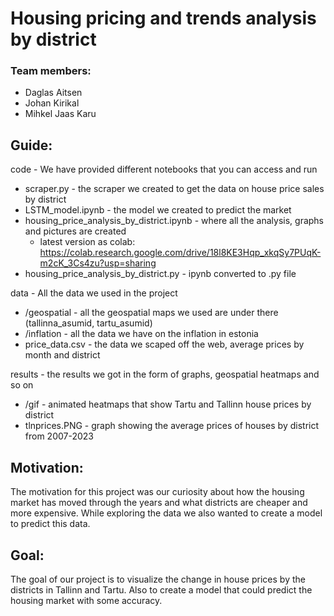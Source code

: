 # Housing pricing and trends analysis by district  
### Team members:
- Daglas Aitsen
- Johan Kirikal  
- Mihkel Jaas Karu



## Guide:
code - We have provided different notebooks that you can access and run
- scraper.py - the scraper we created to get the data on house price sales by district
- LSTM_model.ipynb - the model we created to predict the market
- housing_price_analysis_by_district.ipynb - where all the analysis, graphs and pictures are created
     * latest version as colab: https://colab.research.google.com/drive/18l8KE3Hqp_xkqSy7PUqK-m2cK_3Cs4zu?usp=sharing
- housing_price_analysis_by_district.py - ipynb converted to .py file
   
data - All the data we used in the project
- /geospatial - all the geospatial maps we used are under there (tallinna_asumid, tartu_asumid)
- /inflation - all the data we have on the inflation in estonia
- price_data.csv - the data we scaped off the web, average prices by month and district
  
results - the results we got in the form of graphs, geospatial heatmaps and so on
- /gif - animated heatmaps that show Tartu and Tallinn house prices by district
- tlnprices.PNG - graph showing the average prices of houses by district from 2007-2023
## Motivation:
The motivation for this project was our curiosity about how the housing market has moved through the years and what districts are cheaper and more expensive. While exploring the data we also wanted to create a model to predict this data.  
## Goal:
The goal of our project is to visualize the change in house prices by the districts in Tallinn and Tartu. Also to create a model that could predict the housing market with some accuracy.
